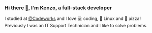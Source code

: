 ### Hi there 👋, I'm Kenzo, a full-stack developer

I studied at [@Codeworks](https://github.com/codeworks) and I love :computer: coding, :penguin: Linux and :pizza: pizza!
Previously I was an IT Support Technician and I like to solve problems.


<!--
**kenzoi/kenzoi** is a ✨ _special_ ✨ repository because its `README.md` (this file) appears on your GitHub profile.

Here are some ideas to get you started:

- 🔭 I’m currently working on ...
- 🌱 I’m currently learning ...
- 👯 I’m looking to collaborate on ...
- 🤔 I’m looking for help with ...
- 💬 Ask me about ...
- 📫 How to reach me: ...
- 😄 Pronouns: ...
- ⚡ Fun fact: ...
-->
                      
